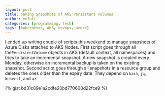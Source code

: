 ```yaml
---
layout: post
title: Taking Snapshots of AKS Persistent Volumes
author: yufufi
categories: [programming, tech]
tags: [kubernetes, AKS, devops, azure]
---
```


I ended up writing couple of scripts this weekend to manage snapshots of Azure Disks attached to AKS Nodes. First script goes through all the`PersistentVolume` objects in AKS (default context, all namespaces) and tries to take an incremental snapshot. A new snapshot is created every Monday, otherwise an incremental backup is taken on the existing snapshot. Second script goes through all snapshots in a resource group and deletes the ones older than the expiry date. They depend on `bash`, `jq`, `kubectl`, and `az`.

{% gist bd31c89e1a2cdfe20bd770600d22fce9 %}
